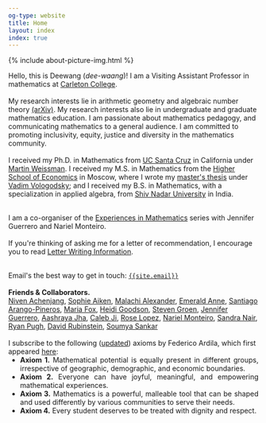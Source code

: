 ```yaml
---
og-type: website
title: Home
layout: index
index: true
---
```


{% include about-picture-img.html %}

<p align:justify; text-justify: inter-word;>
Hello, this is Deewang (<em>dee-waang</em>)! I am a Visiting Assistant Professor in mathematics at <a href="https://www.carleton.edu/math/">Carleton College</a>.<br>
<br>
My research interests lie in arithmetic geometry and algebraic number theory <a href="https://arxiv.org/a/bhamidipati_d_1.html">(arXiv)</a>. My research interests also lie in undergraduate and graduate mathematics education. I am passionate about mathematics pedagogy, and communicating mathematics to a general audience. I am committed to promoting inclusivity, equity, justice and diversity in the mathematics community.<br>
<br>
<!--Before coming to Carleton,-->
I received my Ph.D. in Mathematics from <a href="https://www.math.ucsc.edu/index.html">UC Santa Cruz</a> in California under <a href="http://martyweissman.com/">Martin Weissman</a>. I received my M.S. in Mathematics from the <a href="https://math.hse.ru/en/">Higher School of Economics</a> in Moscow, where I wrote my <a href="https://www.hse.ru/en/edu/vkr/296285338">master's thesis</a> under <a href="https://www.hse.ru/en/org/persons/160474191">Vadim Vologodsky</a>; and I received my B.S. in Mathematics, with a specialization in applied algebra, from <a href="https://math.snu.edu.in/">Shiv Nadar University</a> in India.<br>
<br>
<!--<a href="/about" class="internal-link quarter-line-space">More about me&nbsp;→</a>
<div class="tag-list copy-buttons">
<a class="btn btn-default" href="https://drive.google.com/file/d/14Qb6_G7CEKUkhOUEwx68559Rs1BCa74S/view?usp=sharing">Bhamidipati CV</a>&nbsp;&nbsp;&nbsp;<a class="btn btn-default" href="https://drive.google.com/file/d/1GouDYn-Efseih_NrD5z3LmwOvmtSlqt_/view?usp=sharing">CV (Dark Mode)</a>
</div>-->
<!-- Here is my<a href="https://drive.google.com/file/d/14Qb6_G7CEKUkhOUEwx68559Rs1BCa74S/view?usp=sharing" class="btn btn-default">Curriculum Vitae</a> -->
<!-- <a href="https://drive.google.com/file/d/14Qb6_G7CEKUkhOUEwx68559Rs1BCa74S/view?usp=sharing" class="internal-link quarter-line-space">View my CV&nbsp;→</a> 
<code class="highlighter-rouge" style="color:#ffffbf"><b>I am on the job market in AY 2024-25!</b></code>-->

<!--
<a href="/research" class="internal-link quarter-line-space">View my research&nbsp;→</a><a href="/travel" class="internal-link quarter-line-space">View my travel schedule&nbsp;→</a>-->
I am a co-organiser of the <a href="https://sites.google.com/ucsc.edu/experiencesinmath/">Experiences in Mathematics</a> series with Jennifer Guerrero and Nariel Monteiro.<br>
<br>
If you're thinking of asking me for a letter of recommendation, I encourage you to read <a href="\letters">Letter Writing Information</a>.<br>
<br>
<!-- Here's my<a href="https://drive.google.com/file/d/14Qb6_G7CEKUkhOUEwx68559Rs1BCa74S/view?usp=sharing" class="btn btn-default">Curriculum Vitae</a> -->

<!-- Add a one line intro and link to your about page. 
<a href="/about" class="internal-link quarter-line-space">More about me&nbsp;→</a>

Link to your frequently updated notes.  
<a href="/notes" class="internal-link quarter-line-space">Go to my notes&nbsp;→</a>

And a link to your longer-form blog posts. 
<a href="/blog" class="internal-link quarter-line-space">Read my blog&nbsp;→</a>

Keep your about page about you rather than your job with a portfolio page. 
<a href="/portfolio" class="internal-link quarter-line-space">View my portfolio&nbsp;→</a> -->
Email's the best way to get in touch: <code class="language-plaintext highlighter-rouge"><a href="mailto:{{site.email}}">{{site.email}}</a></code><br>
<br>
<b>Friends & Collaborators.</b><br> <a href="https://www.mit.edu/~NivenT/">Niven Achenjang</a>, <a href="https://sophieaiken.github.io/">Sophie Aiken</a>, <a href="https://malachialexander.com/">Malachi Alexander</a>, <a href="https://www.washcoll.edu/people_departments/faculty/estacy2.php">Emerald Anne</a>, <a href="https://sarangop1728.github.io/about/">Santiago Arango-Pineros</a>, <a href="https://sites.google.com/view/mariafox/">Maria Fox</a>, <a href="https://sites.google.com/site/heidigoodson/">Heidi Goodson</a>, <a href="https://sites.google.com/view/stevengroen">Steven Groen</a>, <a href="https://sites.google.com/view/jennifer-s-guerrero/">Jennifer Guerrero</a>, <a href="https://sites.google.com/view/aashrayajha/home">Aashraya Jha</a>, <a href="https://math.columbia.edu/~calebji/">Caleb Ji</a>, <a href="https://math.berkeley.edu/people/grad/rose-lopez">Rose Lopez</a>, <a href="https://www.narielmonteiro.com/">Nariel Monteiro</a>, <a href="https://sites.google.com/view/sandra-nair">Sandra Nair</a>, <a href="https://foothill.edu/directory/profile/pugh_ryan.html">Ryan Pugh</a>, <a href="https://drubinstein.com/">David Rubinstein</a>, <a href="https://sites.google.com/site/soumya3sankar/">Soumya Sankar</a><br>
<br>
I subscribe to the following (<a href="https://fardila.com/#:~:text=Axiom%201.%20Mathematical,dignity%20and%20respect.">updated</a>) axioms by Federico Ardila, which first appeared <a href="http://www.ams.org/publications/journals/notices/201610/rnoti-p1164.pdf">here</a>:

<ul style="margin-top: -1em;" align="justify">

<li> <b>Axiom 1.</b> Mathematical potential is equally present in different groups, irrespective of geographic, demographic, and economic boundaries. </li>
<li> <b>Axiom 2.</b> Everyone can have joyful, meaningful, and empowering mathematical experiences.</li>
<li> <b>Axiom 3.</b> Mathematics is a powerful, malleable tool that can be shaped and used differently by various communities to serve their needs.</li>
<li> <b>Axiom 4.</b> Every student deserves to be treated with dignity and respect.</li>

</ul>

</p>

<!-- <div class="tag-list copy-buttons">

<a class="btn btn-default" onclick="copyEmailtoClipboard('{{site.email}}')">Copy address</a>

<a href="mailto:{{site.email}}">Send email</a>
</div> -->

<!-- <script>

// copy email to clipboard

function copyEmailtoClipboard() {
    navigator.clipboard.writeText((arguments[0]));
}

</script> -->

<!-- Add you Mastodon handle here if you want to verify it
	
<p style="visibility: hidden;display: none;"><a rel="me" href="">Mastodon</a></p> -->

